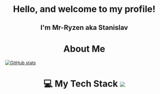 <h1 align="center"> Hello, and welcome to my profile! </h1>
<h2 align="center"> I'm Mr-Ryzen aka Stanislav </h2>

<h1 align="center"> About Me </h1>
  
[![GitHub stats](https://github-readme-stats.vercel.app/api?username=Mr-Ryzen-dev)](https://github.com/Mr-Ryzen-dev/github-readme-stats)

<h1 align="center">💻 My Tech Stack

<img src="https://img.shields.io/badge/logo-cplusplus-blue?logo=cplusplus"/>
